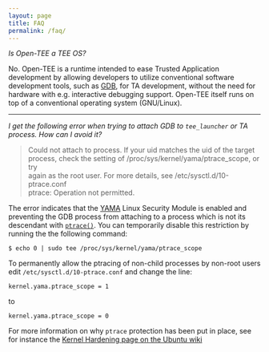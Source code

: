 ```yaml
---
layout: page
title: FAQ
permalink: /faq/
---
```


_Is Open-TEE a TEE OS?_

No. Open-TEE is a runtime intended to ease Trusted Application
development by allowing developers to utilize conventional software
development tools, such as [GDB](https://www.gnu.org/software/gdb/),
for TA development, without the need for hardware with e.g.
interactive debugging support. Open-TEE itself runs on top of a
conventional operating system (GNU/Linux).

---

_I get the following error when trying to attach GDB to `tee_launcher`
or TA process. How can I avoid it?_

> Could not attach to process.  If your uid matches the uid of the target  
> process, check the setting of /proc/sys/kernel/yama/ptrace_scope, or try  
> again as the root user.  For more details, see /etc/sysctl.d/10-ptrace.conf  
> ptrace: Operation not permitted.  

The error indicates that the
[YAMA](https://www.kernel.org/doc/Documentation/security/Yama.txt)
Linux Security Module is enabled and preventing the GDB process from attaching to a 
process which is not its descendant with
[`ptrace()`](http://man7.org/linux/man-pages/man2/ptrace.2.html).  You can temporarily disable
this restriction by running the the following command:

    $ echo 0 | sudo tee /proc/sys/kernel/yama/ptrace_scope


To permanently allow the ptracing of non-child processes by non-root
users edit `/etc/sysctl.d/10-ptrace.conf` and change the line: 

    kernel.yama.ptrace_scope = 1

to 

    kernel.yama.ptrace_scope = 0

For more information on why `ptrace` protection has been put in
place, see for instance the [Kernel Hardening page on the Ubuntu wiki](https://wiki.ubuntu.com/SecurityTeam/Roadmap/KernelHardening#ptrace_Protection)
